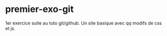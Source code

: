 # premier-exo-git
1er exercice suite au tuto git/github. Un site basique avec qq modifs de css et js.
